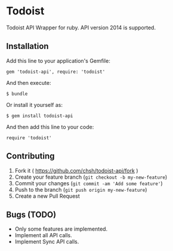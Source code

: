 # Todoist

Todoist API Wrapper for ruby.
API version 2014 is supported.

## Installation

Add this line to your application's Gemfile:

    gem 'todoist-api', require: 'todoist'

And then execute:

    $ bundle

Or install it yourself as:

    $ gem install todoist-api

And then add this line to your code:

    require 'todoist'

## Contributing

1. Fork it ( https://github.com/chsh/todoist-api/fork )
2. Create your feature branch (`git checkout -b my-new-feature`)
3. Commit your changes (`git commit -am 'Add some feature'`)
4. Push to the branch (`git push origin my-new-feature`)
5. Create a new Pull Request


## Bugs (TODO)

- Only some features are implemented.
- Implement all API calls.
- Implement Sync API calls.
